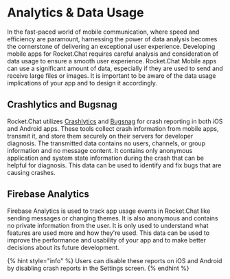 # Analytics & Data Usage

In the fast-paced world of mobile communication, where speed and efficiency are paramount, harnessing the power of data analysis becomes the cornerstone of delivering an exceptional user experience. Developing mobile apps for Rocket.Chat requires careful analysis and consideration of data usage to ensure a smooth user experience. Rocket.Chat Mobile apps can use a significant amount of data, especially if they are used to send and receive large files or images. It is important to be aware of the data usage implications of your app and to design it accordingly.

## Crashlytics and Bugsnag

Rocket.Chat utilizes [Crashlytics](https://firebase.google.com/products/crashlytics) and [Bugsnag](https://www.bugsnag.com/solutions/mobile/) for crash reporting in both iOS and Android apps. These tools collect crash information from mobile apps, transmit it, and store them securely on their servers for developer diagnosis. The transmitted data contains no users, channels, or group information and no message content. It contains only anonymous application and system state information during the crash that can be helpful for diagnosis. This data can be used to identify and fix bugs that are causing crashes.

## Firebase Analytics

Firebase Analytics is used to track app usage events in Rocket.Chat like sending messages or changing themes. It is also anonymous and contains no private information from the user. It is only used to understand what features are used more and how they're used. This data can be used to improve the performance and usability of your app and to make better decisions about its future development.

{% hint style="info" %}
Users can disable these reports on iOS and Android by disabling crash reports in the Settings screen.
{% endhint %}
